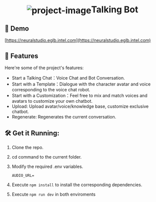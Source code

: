 <h1 align="center" id="title"><img align="center" src="./src/lib/assets/favicon.png" alt="project-image">Talking Bot</h1>

<h2>🚀 Demo</h2>

[https://neuralstudio.eglb.intel.com](https://neuralstudio.eglb.intel.com)


<h2>🧐 Features</h2>

Here're some of the project's features:

- Start a Talking Chat：Voice Chat and Bot Conversation.
- Start with a Template：Dialogue with the character avatar and voice corresponding to the voice chat robot.
- Start with a Customization：Feel free to mix and match voices and avatars to customize your own chatbot.
- Upload: Upload avatar/voice/knowledge base, customize exclusive chatbot.
- Regenerate: Regenerates the current conversation.

<h2>🛠️ Get it Running:</h2>

1. Clone the repo.

2. cd command to the current folder.

3. Modify the required .env variables.
    ```
    AUDIO_URL=

    ```
4. Execute `npm install` to install the corresponding dependencies.

5. Execute `npm run dev` in both enviroments
